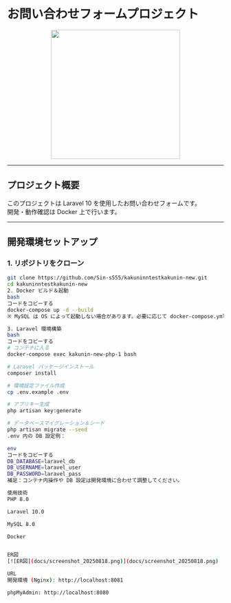 # お問い合わせフォームプロジェクト

<p align="center">
  <a href="https://laravel.com" target="_blank">
    <img src="https://raw.githubusercontent.com/laravel/art/master/logo-lockup/5%20SVG/2%20CMYK/1%20Full%20Color/laravel-logolockup-cmyk-red.svg" width="300">
  </a>
</p>

---

## プロジェクト概要

このプロジェクトは Laravel 10 を使用したお問い合わせフォームです。  
開発・動作確認は Docker 上で行います。

---

## 開発環境セットアップ

### 1. リポジトリをクローン
```bash
git clone https://github.com/Sin-s555/kakuninntestkakunin-new.git
cd kakuninntestkakunin-new
2. Docker ビルド＆起動
bash
コードをコピーする
docker-compose up -d --build
※ MySQL は OS によって起動しない場合があります。必要に応じて docker-compose.yml を編集してください。

3. Laravel 環境構築
bash
コードをコピーする
# コンテナに入る
docker-compose exec kakunin-new-php-1 bash

# Laravel パッケージインストール
composer install

# 環境設定ファイル作成
cp .env.example .env

# アプリキー生成
php artisan key:generate

# データベースマイグレーション＆シード
php artisan migrate --seed
.env 内の DB 設定例：

env
コードをコピーする
DB_DATABASE=laravel_db
DB_USERNAME=laravel_user
DB_PASSWORD=laravel_pass
補足：コンテナ内操作や DB 設定は開発環境に合わせて調整してください。

使用技術
PHP 8.0

Laravel 10.0

MySQL 8.0

Docker


ER図
[![ER図](docs/screenshot_20250818.png)](docs/screenshot_20250818.png)

URL
開発環境 (Nginx): http://localhost:8081

phpMyAdmin: http://localhost:8080